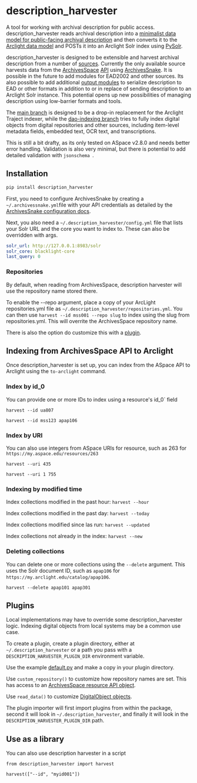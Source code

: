 # description_harvester
A tool for working with archival description for public access. description_harvester reads archival description into a [minimalist data model for public-facing archival description](https://github.com/UAlbanyArchives/description_harvester/blob/main/description_harvester/models/description.py) and then converts it to the [Arclight data model](https://github.com/UAlbanyArchives/description_harvester/blob/main/description_harvester/models/arclight.py) and POSTs it into an Arclight Solr index using [PySolr](https://github.com/django-haystack/pysolr).

description_harvester is designed to be extensible and harvest archival description from a number of [sources](https://github.com/UAlbanyArchives/description_harvester/tree/main/description_harvester/inputs). Currently the only available source harvests data from the [ArchivesSpace](https://github.com/archivesspace/archivesspace) [API](https://archivesspace.github.io/archivesspace/api/#introduction) using [ArchivesSnake](https://github.com/archivesspace-labs/ArchivesSnake). It is possible in the future to add modules for EAD2002 and other sources. Its also possible to add additional [output modules](https://github.com/UAlbanyArchives/description_harvester/tree/main/description_harvester/outputs) to serialize description to EAD or other formats in addition to or in replace of sending description to an Arclight Solr instance. This potential opens up new possibilities of managing description using low-barrier formats and tools.

The [main branch](https://github.com/UAlbanyArchives/description_harvester) is designed to be a drop-in replacement for the Arclight Traject indexer, while the [dao-indexing branch](https://github.com/UAlbanyArchives/description_harvester/tree/dao-indexing) tries to fully index digital objects from digital repositories and other sources, including item-level metadata fields, embedded text, OCR text, and transcriptions. 

This is still a bit drafty, as its only tested on ASpace v2.8.0 and needs better error handling. Validation is also very minimal, but there is potential to add detailed validation with `jsonschema `.

## Installation

```python
pip install description_harvester
```

First, you need to configure ArchivesSnake by creating a `~/.archivessnake.yml`file with your API credentials as detailed by the [ArchivesSnake configuration docs](https://github.com/archivesspace-labs/ArchivesSnake#configuration).

Next, you also need a `~/.description_harvester/config.yml` file that lists your Solr URL and the core you want to index to. These can also be overridden with args.

```yml
solr_url: http://127.0.0.1:8983/solr
solr_core: blacklight-core
last_query: 0
```

### Repositories

By default, when reading from ArchivesSpace, description harvester will use the repository name stored there.

To enable the --repo argument, place a copy of your ArcLight repositories.yml file as `~/.description_harvester/repositories.yml`. You can then use `harvest --id mss001 --repo slug` to index using the slug from repositories.yml. This will overrite the ArchivesSpace repository name.

There is also the option do customize this with a [plugin](https://github.com/UAlbanyArchives/description_harvester_plugins/blob/main/repo_plugin.py).

## Indexing from ArchivesSpace API to Arclight

Once description_harvester is set up, you can index from the ASpace API to Arclight using the `to-arclight` command.

### Index by id_0

You can provide one or more IDs to index using a resource's id_0` field

`harvest --id ua807`

`harvest --id mss123 apap106`

### Index by URI

You can also use integers from ASpace URIs for resource, such as 263 for `https://my.aspace.edu/resources/263`

`harvest --uri 435`

`harvest --uri 1 755`

### Indexing by modified time

Index collections modified in the past hour: `harvest --hour`

Index collections modified in the past day: `harvest --today`

Index collections modified since las run: `harvest --updated`

Index collections not already in the index: `harvest --new`

### Deleting collections

You can delete one or more collections using the `--delete` argument. This uses the Solr document ID, such as `apap106` for `https://my.arclight.edu/catalog/apap106`.

`harvest --delete apap101 apap301`

## Plugins

Local implementations may have to override some description_harvester logic. Indexing digital objects from local systems may be a common use case.

To create a plugin, create a plugin directory, either at `~/.description_harvester` or a path you pass with a `DESCRIPTION_HARVESTER_PLUGIN_DIR` environment variable.

Use the example [default.py](https://github.com/UAlbanyArchives/description_harvester/blob/main/description_harvester/plugins/default.py) and make a copy in your plugin directory.

Use `custom_repository()` to customize how repository names are set. This has access to an [ArchivesSpace resource API object](https://archivesspace.github.io/archivesspace/api/#get-a-resource).

Use `read_data()` to customize [DigitalObject objects](https://github.com/UAlbanyArchives/description_harvester/blob/main/description_harvester/models/description.py).

The plugin importer will first import plugins from within the package, second it will look in `~/.description_harvester`, and finally it will look in the `DESCRIPTION_HARVESTER_PLUGIN_DIR` path. 

## Use as a library

You can also use description harvester in a script

```
from description_harvester import harvest

harvest(["--id", "myid001"])
```


